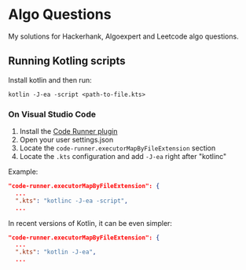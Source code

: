 # Algo Questions
My solutions for Hackerhank, Algoexpert and Leetcode algo questions.

## Running Kotling scripts
Install kotlin and then run:
```
kotlin -J-ea -script <path-to-file.kts>
```

### On Visual Studio Code
1. Install the [Code Runner plugin](https://marketplace.visualstudio.com/items?itemName=formulahendry.code-runner)
2. Open your user settings.json
3. Locate the ```code-runner.executorMapByFileExtension``` section
4. Locate the ```.kts``` configuration and add ```-J-ea``` right after "kotlinc"

Example:
``` json
"code-runner.executorMapByFileExtension": {
  ...
  ".kts": "kotlinc -J-ea -script",
  ...
```
In recent versions of Kotlin, it can be even simpler:
``` json
"code-runner.executorMapByFileExtension": {
  ...
  ".kts": "kotlin -J-ea",
  ...
```
